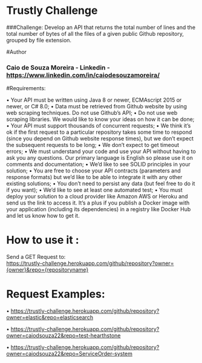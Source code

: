 # Trustly Challenge 

###Challenge:
Develop an API that returns the total number of lines and the total number of bytes of all the files of a given public Github repository, grouped by file extension.


#Author 

### Caio de Souza Moreira - Linkedin - https://www.linkedin.com/in/caiodesouzamoreira/


#Requirements:

•	Your API must be written using Java 8 or newer, ECMAscript 2015 or newer, or C# 8.0;
•	Data must be retrieved from Github website by using web scraping techniques. Do not use Github’s API;
•	Do not use web scraping libraries. We would like to know your ideas on how it can be done;
•	Your API must support thousands of concurrent requests;
•	We think it’s ok if the first request to a particular repository takes some time to respond (since you depend on Github website response times), but we don’t expect the subsequent requests to be long;
•	We don’t expect to get timeout errors;
•	We must understand your code and use your API without having to ask you any questions. Our primary language is English so please use it on comments and documentation;
•	We’d like to see SOLID principles in your solution;
•	You are free to choose your API contracts (parameters and response formats) but we’d like to be able to integrate it with any other existing solutions;
•	You don’t need to persist any data (but feel free to do it if you want);
•	We’d like to see at least one automated test;
•	You must deploy your solution to a cloud provider like Amazon AWS or Heroku and send us the link to access it. It’s a plus if you publish a Docker image with your application (including its dependencies) in a registry like Docker Hub and let us know how to get it.  


# How to use it :
Send a GET Request to:  
       https://trustly-challenge.herokuapp.com/github/repository?owner={owner}&repo={repositoryname}

# Request Examples:

• https://trustly-challenge.herokuapp.com/github/repository?owner=elastic&repo=elasticsearch

• https://trustly-challenge.herokuapp.com/github/repository?owner=caiodsouza22&repo=test-hearthstone

• https://trustly-challenge.herokuapp.com/github/repository?owner=caiodsouza22&repo=ServiceOrder-system

